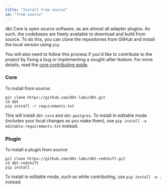 ```yaml
---
title: "Install from source"
id: "from-source"
---
```


dbt Core is open source software, as are almost all adapter plugins. As such, the codebases are freely available to download and build from source. To do this, you can clone the repositories from GitHub and install the local version using `pip`.

You will also need to follow this process if you'd like to contribute to the project by fixing a bug or implementing a sought-after feature. For more details, read the [core contributing guide](https://github.com/dbt-labs/dbt/blob/HEAD/CONTRIBUTING.md).

### Core

To install from source:

```shell
git clone https://github.com/dbt-labs/dbt.git
cd dbt
pip install -r requirements.txt
```

This will install `dbt-core` and `dbt-postgres`. To install in editable mode (includes your local changes as you make them), use `pip install -e editable-requirements.txt` instead.

### Plugin

To install a plugin from source:

```shell
git clone https://github.com/dbt-labs/dbt-redshift.git
cd dbt-redshift
pip install .
```

To install in editable mode, such as while contributing, use `pip install -e .` instead.

<FAQ src="install-pip-os-prereqs" />
<FAQ src="install-python-compatibility" />
<FAQ src="install-pip-best-practices" />
